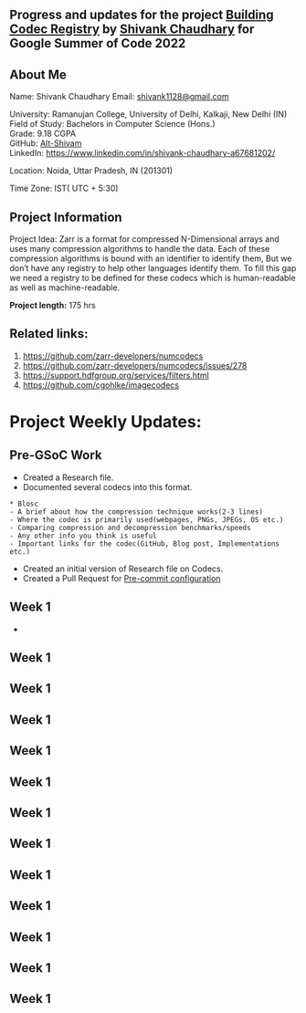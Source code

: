 ## Progress and updates for the project [Building Codec Registry](https://summerofcode.withgoogle.com/programs/2022/projects/g4IPN5HL) by [Shivank Chaudhary](https://github.com/alt-shivam) for Google Summer of Code 2022

## About Me

Name: Shivank Chaudhary
Email: shivank1128@gmail.com

University: Ramanujan College, University of Delhi, Kalkaji, New Delhi (IN)  
Field of Study: Bachelors in Computer Science (Hons.)  
Grade: 9.18 CGPA  
GitHub: [Alt-Shivam](https://github.com/Alt-Shivam)  
LinkedIn: https://www.linkedin.com/in/shivank-chaudhary-a67681202/  

Location: Noida, Uttar Pradesh, IN (201301)

Time Zone: IST( UTC + 5:30)

## Project Information
Project Idea: Zarr is a format for compressed N-Dimensional arrays and uses many compression algorithms to handle the data. Each of these compression algorithms is bound with an identifier to identify them, But we don’t have any registry to help other languages identify them. To fill this gap we need a registry to be defined for these codecs which is human-readable as well as machine-readable.  

**Project length:** 175 hrs

## Related links:
1) https://github.com/zarr-developers/numcodecs
2) https://github.com/zarr-developers/numcodecs/issues/278
3) https://support.hdfgroup.org/services/filters.html
4) https://github.com/cgohlke/imagecodecs

# Project Weekly Updates:

## Pre-GSoC Work
* Created a Research file.
* Documented several codecs into this format.
```
* Blosc
- A brief about how the compression technique works(2-3 lines)
- Where the codec is primarily used(webpages, PNGs, JPEGs, OS etc.)
- Comparing compression and decompression benchmarks/speeds
- Any other info you think is useful
- Important links for the codec(GitHub, Blog post, Implementations etc.)
```
* Created an initial version of Research file on Codecs.
* Created a Pull Request for [Pre-commit configuration](https://github.com/zarr-developers/zarr-python/pull/1015)

## Week 1
* 

## Week 1

## Week 1

## Week 1

## Week 1

## Week 1

## Week 1

## Week 1

## Week 1

## Week 1

## Week 1

## Week 1

## Week 1
